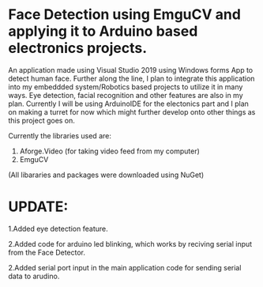 # Face Detection using EmguCV and applying it to Arduino based electronics projects.

An application made using Visual Studio 2019 using Windows forms App to detect human face. Further along the line, I plan to integrate this 
application into my embeddded system/Robotics based projects to utilize it in many ways. Eye detection, facial recognition and other features are also in my plan. Currently I will be using ArduinoIDE for the electonics part and I plan on making a turret for now which might further develop onto other things as this project goes on.

Currently the libraries used are:
1. Aforge.Video (for taking video feed from my computer)
2. EmguCV 

(All libararies and packages were downloaded using NuGet)

# UPDATE:

1.Added eye detection feature.

2.Added code for arduino led blinking, which works by reciving serial input from the Face Detector.

2.Added serial port input in the main application code for sending serial data to arudino.
